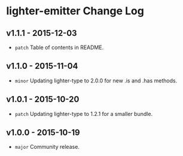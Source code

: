 # lighter-emitter Change Log

## v1.1.1 - 2015-12-03
* `patch` Table of contents in README.

## v1.1.0 - 2015-11-04
* `minor` Updating lighter-type to 2.0.0 for new .is and .has methods.

## v1.0.1 - 2015-10-20
* `patch` Updating lighter-type to 1.2.1 for a smaller bundle.

## v1.0.0 - 2015-10-19
* `major` Community release.
